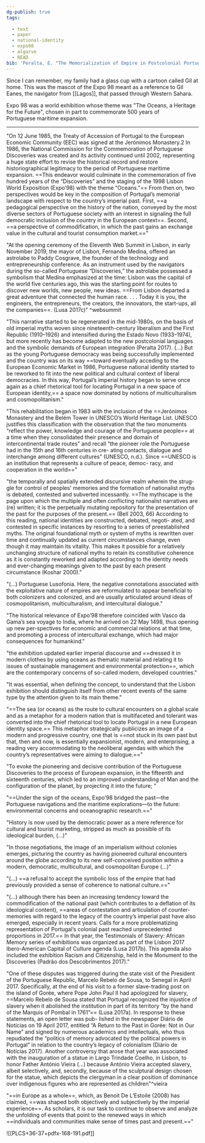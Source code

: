 ```yaml
---
dg-publish: true
tags:
  
  - text
  - paper
  - national-identity
  - expo98
  - algarve
  - READ
bib: 'Peralta, E. "The Memorialization of Empire in Postcolonial Portugal: Identity Politics and the Commodification of History," Portuguese Literary & Cultural Studies 36-37. 2022: 156. https://ojs.lib.umassd.edu/plcs/article/view/PLCS36_37_Peralta_page156.'
---
```

Since I can remember, my family had a glass cup with a cartoon called Gil at home. This was the mascot of the Expo 98 meant as a reference to Gil Eanes, the navigator from [[Lagos]], that passed through Western Sahara. 

Expo 98 was a world exhibition whose theme was "The Oceans, a Heritage for the Future", chosen in part to commemorate 500 years of Portuguese maritime expansion.

---

"On 12 June 1985, the Treaty of Accession of Portugal to the European Economic Community (EEC) was signed at the Jerónimos Monastery.2 In 1986, the National Commission for the Commemoration of Portuguese Discoveries was created and its activity continued until 2002, representing a huge state effort to revise the historical record and restore historiographical legitimacy to the period of Portuguese maritime expansion. ==This endeavor would culminate in the commemoration of five hundred years of the “Discoveries” and the staging of the 1998 Lisbon World Exposition (Expo’98) with the theme “Oceans."== From then on, two perspectives would be key in the composition of Portugal’s memorial landscape with respect to the country’s imperial past. First, ==a pedagogical perspective on the history of the nation, conveyed by the most diverse sectors of Portuguese society with an interest in signaling the full democratic inclusion of the country in the European context==. Second, ==a perspective of commodification, in which the past gains an exchange value in the cultural and tourist consumption market.=="

"At the opening ceremony of the Eleventh Web Summit in Lisbon, in early November 2019, the mayor of Lisbon, Fernando Medina, offered an astrolabe to Paddy Cosgrave, the founder of the technology and entrepreneurship conference. As an instrument used by the navigators during the so-called Portuguese “Discoveries,” the astrolabe possessed a symbolism that Medina emphasized at the time: Lisbon was the capital of the world five centuries ago, this was the starting point for routes to discover new worlds, new people, new ideas. ==From Lisbon departed a great adventure that connected the human race. . . . Today it is you, the engineers, the entrepreneurs, the creators, the innovators, the start-ups, all the companies==. (Lusa 2017c)" ^websummit

"This narrative started to be regenerated in the mid-1980s, on the basis of old imperial myths woven since nineteenth-century liberalism and the First Republic (1910–1926) and intensified during the Estado Novo (1933–1974), but more recently has become adapted to the new postcolonial languages and the symbolic demands of European integration (Peralta 2017). (...) But as the young Portuguese democracy was being successfully implemented and the country was on its way ==toward eventually acceding to the European Economic Market in 1986, Portuguese national identity started to be reworked to fit into the new political and cultural context of liberal democracies. In this way, Portugal’s imperial history began to serve once again as a chief rhetorical tool for locating Portugal in a new space of European identity,== a space now dominated by notions of multiculturalism and cosmopolitanism."

"This rehabilitation began in 1983 with the inclusion of the ==Jerónimos Monastery and the Belém Tower in UNESCO’s World Heritage List. UNESCO justifies this classification with the observation that the two monuments “reflect the power, knowledge and courage of the Portuguese people== at a time when they consolidated their presence and domain of intercontinental trade routes” and recall “the pioneer role the Portuguese had in the 15th and 16th centuries in cre- ating contacts, dialogue and interchange among different cultures” (UNESCO, n.d.). Since ==UNESCO is an institution that represents a culture of peace, democ- racy, and cooperation in the world=="

"the temporally and spatially extended discursive realm wherein the strug- gle for control of peoples’ memories and the formation of nationalist myths is debated, contested and subverted incessantly. ==The mythscape is the page upon which the multiple and often conflicting nationalist narratives are (re) written; it is the perpetually mutating repository for the presentation of the past for the purposes of the present.== (Bell 2003, 66)
According to this reading, national identities are constructed, debated, negoti- ated, and contested in specific instances by resorting to a series of preestablished myths. The original foundational myth or system of myths is rewritten over time and continually updated as current circumstances change, even though it may maintain its vitality. This makes it possible for a relatively unchanging structure of national myths to retain its constitutive coherence as it is constantly reworked and adapted according to the identity needs and ever-changing meanings given to the past by each present circumstance (Koshar 2000)."

"(...) Portuguese Lusofonia. Here, the negative connotations associated with the exploitative nature of empires are reformulated to appear beneficial to both colonizers and colonized, and are usually articulated around ideas of cosmopolitanism, multiculturalism, and intercultural dialogue."

"The historical relevance of Expo’98 therefore coincided with Vasco da Gama’s sea voyage to India, where he arrived on 22 May 1498, thus opening up new per-spectives for economic and commercial relations at that time, and promoting a process of intercultural exchange, which had major consequences for humankind."

"the exhibition updated earlier imperial discourse and ==dressed it in modern clothes by using oceans as thematic material and relating it to issues of sustainable management and environmental protection==, which are the contemporary concerns of so-called modern, developed countries."

"It was essential, when defining the concept, to understand that the Lisbon exhibition should distinguish itself from other recent events of the same type by the attention given to its main theme."

"==The sea (or oceans) as the route to cultural encounters on a global scale and as a metaphor for a modern nation that is multifaceted and tolerant was converted into the chief rhetorical tool to locate Portugal in a new European identity space.== This metaphor strategically publicizes an image of a modern and progressive country, one that is ==not stuck in its own past but that, then and now, is essentially expansionist, modern, and enterprising, a reading very accommodating to the neoliberal agendas with which the country’s representatives were aiming to dialogue.=="

"To evoke the pioneering and decisive contribution of the Portuguese Discoveries to the process of European expansion, in the fifteenth and sixteenth centuries, which led to an improved understanding of Man and the configuration of the planet, by projecting it into the future; "

"==Under the sign of the oceans, Expo’98 bridged the past—the Portuguese navigations and the maritime explorations—to the future: environmental concerns and oceanographic research.=="

"History is now used by the democratic power as a mere reference for cultural and tourist marketing, stripped as much as possible of its ideological burden, (...)"

"In those negotiations, the image of an imperialism without colonies emerges, picturing the country as having pioneered cultural encounters around the globe according to its new self-conceived position within a modern, democratic, multicultural, and cosmopolitan Europe (...)"

"(...) ==a refusal to accept the symbolic loss of the empire that had previously provided a sense of coherence to national culture.=="

"(...) although there has been an increasing tendency toward the commodification of the national past (which contributes to a deflation of its ideological content), ==areas of contestation and articulation of counter- memories with regard to the legacy of the country’s imperial past have also emerged, especially in recent years. Calls for a more problematizing representation of Portugal’s colonial past reached unprecedented proportions in 2017.== In that year, the Testimonials of Slavery: African Memory series of exhibitions was organized as part of the Lisbon 2017 Ibero-American Capital of Culture agenda (Lusa 2017b). This agenda also included the exhibition Racism and Citizenship, held in the Monument to the Discoveries (Padrão dos Descobrimentos 2017)."

"One of these disputes was triggered during the state visit of the President of the Portuguese Republic, Marcelo Rebelo de Sousa, to Senegal in April 2017. Specifically, at the end of his visit to a former slave-trading post on the island of Gorée, where Pope John Paul II had apologized for slavery, ==Marcelo Rebelo de Sousa stated that Portugal recognized the injustice of slavery when it abolished the institution in part of its territory “by the hand of the Marquis of Pombal in 1761”== (Lusa 2017a). In response to these statements, an open letter was pub- lished in the newspaper Diário de Notícias on 19 April 2017, entitled “A Return to the Past in Gorée: Not in Our Name” and signed by numerous academics and intellectuals, who thus repudiated the “politics of memory advocated by the political powers in Portugal” in relation to the country’s legacy of colonialism (Diário de Notícias 2017).
Another controversy that arose that year was associated with the inauguration of a statue in Largo Trindade Coelho, in Lisbon, to honor Father António Vieira (...) because António Vieira accepted slavery, albeit selectively, and, secondly, because of the sculptural design chosen for the statue, which depicts the clergyman in a clear position of dominance over indigenous figures who are represented as children"^vieira

"==in Europe as a whole==, which, as Benoit De L’Estoile (2008) has claimed, ==was shaped both objectively and subjectively by the imperial experience==. As scholars, it is our task to continue to observe and analyze the unfolding of events that point to the renewed ways in which ==individuals and communities make sense of times past and present.=="

![[PLCS+36-37+pdfx-168-191.pdf]]

